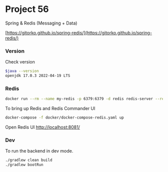 # Project 56

Spring & Redis (Messaging + Data)

[https://gitorko.github.io/spring-redis/](https://gitorko.github.io/spring-redis/)

### Version

Check version

```bash
$java --version
openjdk 17.0.3 2022-04-19 LTS
```

### Redis

```bash
docker run --rm --name my-redis -p 6379:6379 -d redis redis-server --requirepass "password"

```

To bring up Redis and Redis Commander UI

```bash
docker-compose -f docker/docker-compose-redis.yaml up
```

Open Redis UI [http://localhost:8081/](http://localhost:8081/)

### Dev

To run the backend in dev mode.

```bash
./gradlew clean build
./gradlew bootRun
```
